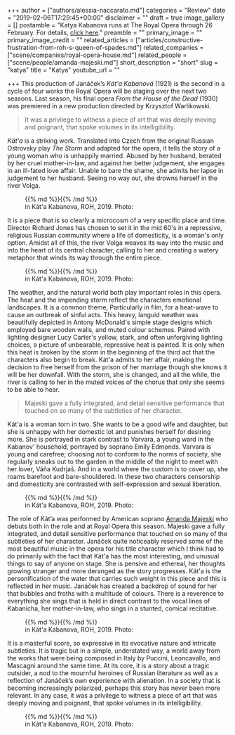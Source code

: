 +++
author = ["authors/alessia-naccarato.md"]
categories = "Review"
date = "2019-02-06T17:29:45+00:00"
disclaimer = ""
draft = true
image_gallery = []
postamble = "Katya Kabanova runs at The Royal Opera through 26 February. For details, [click here](https://www.roh.org.uk/productions/katya-kabanova-by-richard-jones)."
preamble = ""
primary_image = ""
primary_image_credit = ""
related_articles = ["articles/constructive-frustration-from-roh-s-queen-of-spades.md"]
related_companies = ["scene/companies/royal-opera-house.md"]
related_people = ["scene/people/amanda-majeski.md"]
short_description = "short"
slug = "katya"
title = "Katya"
youtube_url = ""

+++
This production of Janáček’s _Kát'a Kabanová_ (1921) is the second in a cycle of four works the Royal Opera will be staging over the next two seasons. Last season, his final opera _From the House of the Dead_ (1930) was premiered in a new production directed by Krzysztof Warlikowski.

>It was a privilege to witness a piece of art that was deeply moving and poignant, that spoke volumes in its intelligibility.

_Kát'a_ is a striking work. Translated into Czech from the original Russian Ostrovsky play _The Storm_ and adapted for the opera, it tells the story of a young woman who is unhappily married. Abused by her husband, berated by her cruel mother-in-law, and against her better judgement, she engages in an ill-fated love affair. Unable to bare the shame, she admits her lapse in judgement to her husband. Seeing no way out, she drowns herself in the river Volga.

<figure data-type="image">{{% md %}}{{% /md %}}

<figcaption> in Kát'a Kabanova, ROH, 2019. Photo: </figcaption>

</figure>

It is a piece that is so clearly a microcosm of a very specific place and time. Director Richard Jones has chosen to set it in the mid 60's in a repressive, religious Russian community where a life of domesticity, is a woman's only option. Amidst all of this, the river Volga weaves its way into the music and into the heart of its central character, calling to her and creating a watery metaphor that winds its way through the entire piece.

<figure data-type="image">{{% md %}}{{% /md %}}

<figcaption> in Kát'a Kabanova, ROH, 2019. Photo: </figcaption>

</figure>

The weather, and the natural world both play important roles in this opera. The heat and the impending storm reflect the characters emotional landscapes. It is a common theme, Particularly in film, for a heat-wave to cause an outbreak of sinful acts. This heavy, languid weather was beautifully depicted in Antony McDonald's simple stage designs which employed bare wooden walls, and muted colour schemes. Paired with lighting designer Lucy Carter's yellow, stark, and often unforgiving lighting choices, a picture of unbearable, repressive heat is painted. It is only when this heat is broken by the storm in the beginning of the third act that the characters also begin to break. Kát'a admits to her affair, making the decision to free herself from the prison of her marriage though she knows it will be her downfall. With the storm, she is changed, and all the while, the river is calling to her in the muted voices of the chorus that only she seems to be able to hear.

>Majeski gave a fully integrated, and detail sensitive performance that touched on so many of the subtleties of her character. 

Kát'a is a woman torn in two. She wants to be a good wife and daughter, but she is unhappy with her domestic lot and punishes herself for desiring more. She is portrayed in stark contrast to Varvara, a young ward in the Kabanov' household, portrayed by soprano Emily Edmonds. Varvara is young and carefree; choosing not to conform to the norms of society, she regularly sneaks out to the garden in the middle of the night to meet with her lover, Váňa Kudrjaš. And in a world where the custom is to cover up, she roams barefoot and bare-shouldered. In these two characters censorship and domesticity are contrasted with self-expression and sexual liberation.

<figure data-type="image">{{% md %}}{{% /md %}}

<figcaption> in Kát'a Kabanova, ROH, 2019. Photo: </figcaption>

</figure>

The role of Kát’a was performed by American soprano [Amanda Majeski](/spotlight-on-amanda-majeski/) who debuts both in the role and at Royal Opera this season. Majeski gave a fully integrated, and detail sensitive performance that touched on so many of the subtleties of her character. Janáček quite noticeably reserved some of the most beautiful music in the opera for his title character which I think had to do primarily with the fact that Kát'a has the most interesting, and unusual things to say of anyone on stage. She is pensive and ethereal, her thoughts growing stranger and more deranged as the story progresses. Kát'a is the personification of the water that carries such weight in this piece and this is reflected in her music. Janáček has created a backdrop of sound for her that bubbles and froths with a multitude of colours. There is a reverence to everything she sings that is held in direct contrast to the vocal lines of Kabanicha, her mother-in-law, who sings in a stunted, comical recitative.

<figure data-type="image">{{% md %}}{{% /md %}}

<figcaption> in Kát'a Kabanova, ROH, 2019. Photo: </figcaption>

</figure>

It is a masterful score, so expressive in its evocative nature and intricate subtleties. It is tragic but in a simple, understated way, a world away from the works that were being composed in Italy by Puccini, Leoncavallo, and Mascagni around the same time. At its core, it is a story about a tragic outsider, a nod to the mournful heroines of Russian literature as well as a reflection of Janáček’s own experience with alienation. In a society that is becoming increasingly polarized, perhaps this story has never been more relevant. In any case, it was a privilege to witness a piece of art that was deeply moving and poignant, that spoke volumes in its intelligibility.

<figure data-type="image">{{% md %}}{{% /md %}}

<figcaption> in Kát'a Kabanova, ROH, 2019. Photo: </figcaption>

</figure>